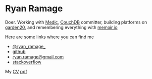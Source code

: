 Ryan Ramage
===========

Doer. Working with [Medic](http://medicmobile.org/), [CouchDB](http://couchdb.apache.org/) committer, building platforms on [garden20](http://garden20.com), and remembering everything with [memoir.io](http://www.eckoit.com/)

Here are some links where you can find me

  - [@ryan_ramage_](https://twitter.com/ryan_ramage_)
  - [github](https://github.com/ryanramage)
  - [ryan.ramage@gmail.com](mailto:ryan.ramage@gmail.com)
  - [stackoverflow](http://stackoverflow.com/users/549042/ryan-ramage)


My [CV](CV.md)  [pdf](ryan_ramage-cv.pdf)
